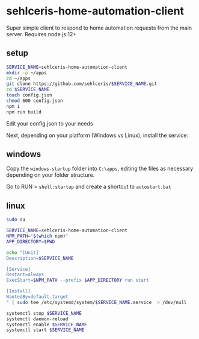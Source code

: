 # sehlceris-home-automation-client

Super simple client to respond to home automation requests from the main server.
Requires node.js 12+

## setup

```bash
SERVICE_NAME=sehlceris-home-automation-client
mkdir -p ~/apps
cd ~/apps
git clone https://github.com/sehlceris/$SERVICE_NAME.git
cd $SERVICE_NAME
touch config.json
chmod 600 config.json
npm i
npm run build
```

Edit your config.json to your needs

Next, depending on your platform (Windows vs Linux), install the service:

## windows

Copy the `windows-startup` folder into `C:\apps`, editing the files as necessary depending on your folder structure.

Go to RUN > `shell:startup` and create a shortcut to `autostart.bat`

## linux

```bash
sudo su

SERVICE_NAME=sehlceris-home-automation-client
NPM_PATH="$(which npm)"
APP_DIRECTORY=$PWD

echo "[Unit]
Description=$SERVICE_NAME

[Service]
Restart=always
ExecStart=$NPM_PATH --prefix $APP_DIRECTORY run start

[Install]
WantedBy=default.target
" | sudo tee /etc/systemd/system/$SERVICE_NAME.service  > /dev/null

systemctl stop $SERVICE_NAME
systemctl daemon-reload
systemctl enable $SERVICE_NAME
systemctl start $SERVICE_NAME
```
